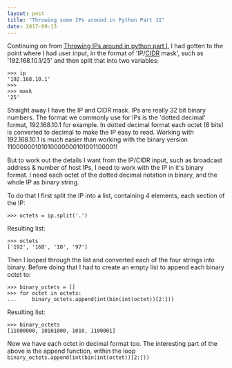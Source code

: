 ```yaml
---
layout: post
title: "Throwing some IPs around in Python Part II"
date: 2017-09-13
---
```

Continuing on from [Throwing IPs around in python part I](https://molo76.github.io/2017/06/06/Throwing-IPs-around-in-python-part-I.html), I had gotten to the point where I had user input, in the format of 'IP/[CIDR](https://en.wikipedia.org/wiki/Classless_Inter-Domain_Routing) mask', such as '192.168.10.1/25' and then split that into two variables: 

```
>>> ip
'192.168.10.1'
>>> 
>>> mask
'25'
```
Straight away I have the IP and CIDR mask. IPs are really 32 bit binary numbers. The format we commonly use for IPs is the 'dotted decimal' format, 192.168.10.1 for example. In dotted decimal format each octet (8 bits) is converted to decimal to make the IP easy to read. Working with 192.168.10.1 is much easier than working with the binary version 11000000101010000000101001100001! 

But to work out the details I want from the IP/CIDR input, such as broadcast address & number of host IPs, I need to work with the IP in it's binary format. I need each octet of the dotted decimal notation in binary, and the whole IP as binary string. 

To do that I first split the IP into a list, containing 4 elements, each section of the IP:
```
>>> octets = ip.split('.')
```
Resulting list:
```
>>> octets
['192', '168', '10', '97']
```
Then I looped through the list and converted each of the four strings into binary. Before doing that I had to create an empty list to append each binary octet to: 
```
>>> binary_octets = []
>>> for octet in octets:
...     binary_octets.append(int(bin(int(octet))[2:]))
```
Resulting list:
```
>>> binary_octets
[11000000, 10101000, 1010, 1100001]
```
Now we have each octet in decimal format too. The interesting part of the above is the append function, within the loop ```binary_octets.append(int(bin(int(octet))[2:]))```
